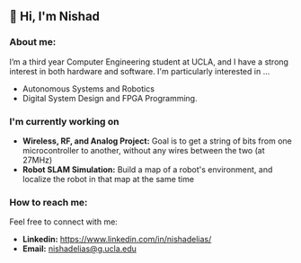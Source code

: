 ## 👋 Hi, I'm Nishad

### About me:
I’m a third year Computer Engineering student at UCLA, and I have a strong interest in both hardware and software. I'm particularly interested in ...
- Autonomous Systems and Robotics
- Digital System Design and FPGA Programming.

### I'm currently working on
- **Wireless, RF, and Analog Project:** Goal is to get a string of bits from one microcontroller to another, without any wires between the two (at 27MHz)
- **Robot SLAM Simulation:** Build a map of a robot's environment, and localize the robot in that map at the same time

### How to reach me:
Feel free to connect with me:
- **Linkedin:** https://www.linkedin.com/in/nishadelias/
- **Email:** nishadelias@g.ucla.edu
<!--
**nishadelias/nishadelias** is a ✨ _special_ ✨ repository because its `README.md` (this file) appears on your GitHub profile.

Here are some ideas to get you started:

- 🔭 I’m currently working on ...
- 🌱 I’m currently learning ...
- 👯 I’m looking to collaborate on ...
- 🤔 I’m looking for help with ...
- 💬 Ask me about ...
- 📫 How to reach me: ...
- 😄 Pronouns: ...
- ⚡ Fun fact: ...
-->
